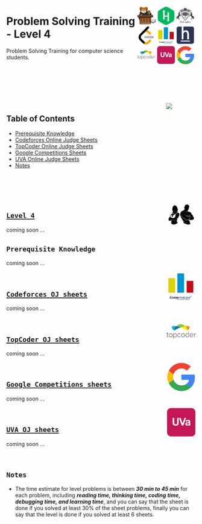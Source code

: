 <a href="/level-4/README.md"><img align="right" width="160" src="/logos/problem-solving-training.png"></img></a>

# Problem Solving Training - Level 4
Problem Solving Training for computer science students.

<br><br><br><br>

<br>
<a href="/level-4/README.md"><img align="right" width="80" src="https://github.com/cs-MohamedAyman/cs-MohamedAyman/blob/main/repos-icons/agenda.png"></img></a>

## Table of Contents
  * [Prerequisite Knowledge](#prerequisite-knowledge)
  * [Codeforces Online Judge Sheets](#codeforces-oj-sheets)
  * [TopCoder Online Judge Sheets](#topcoder-oj-sheets)
  * [Google Competitions Sheets](#google-competitions-sheets)
  * [UVA Online Judge Sheets](#uva-oj-sheets)
  * [Notes](#notes)

<br><br><br><br>
<a href="/level-4/README.md"><img align="right" width="80" src="/logos/level-4.png"></img></a>

## [`Level 4`](/level-4/README.md)

coming soon ...

## `Prerequisite Knowledge`

coming soon ...

<a href="/level-4/README.md#codeforces-oj-sheets"><img align="right" width="80" src="/logos/codeforces.png"></img></a>
<br>

## [`Codeforces OJ sheets`](/level-4/README.md#codeforces-oj-sheets)

coming soon ...

<a href="/level-4/README.md#topcoder-oj-sheets"><img align="right" width="80" src="/logos/topcoder.png"></img></a>
<br>

## [`TopCoder OJ sheets`](/level-4/README.md#topcoder-oj-sheets)

coming soon ...

<a href="/level-4/README.md#google-competitions-sheets"><img align="right" width="80" src="/logos/googlecompetitions.png"></img></a>
<br>

## [`Google Competitions sheets`](/level-4/README.md#google-competitions-sheets)

coming soon ...

<a href="/level-4/README.md#uva-oj-sheets"><img align="right" width="80" src="/logos/uva.png"></img></a>
<br>

## [`UVA OJ sheets`](/level-4/README.md#uva-oj-sheets)

coming soon ...

<br>

## `Notes`

* The time estimate for level problems is between ***30 min to 45 min*** for each problem, including ***reading time, thinking time, coding time, debugging time, and learning time***, and you can say that the sheet is done if you solved at least 30% of the sheet problems, finally you can say that the level is done if you solved at least 6 sheets.

<br>
